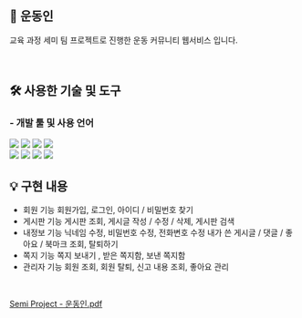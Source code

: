 ## 📌 운동인
교육 과정 세미 팀 프로젝트로 진행한 운동 커뮤니티 웹서비스 입니다. <br />
<br /> <br />

## 🛠 사용한 기술 및 도구
### - 개발 툴 및 사용 언어
  <img src="https://img.shields.io/badge/HTML5-orange?style=flat-square&logo=HTML5&logoColor=white"/></a>
  <img src="https://img.shields.io/badge/CSS3-blue?style=flat-square&logo=CSS3&logoColor=white"/></a>
  <img src="https://img.shields.io/badge/JavaScript-yellow?style=flat-square&logo=JavaScript&logoColor=white"/></a>
  <img src="https://img.shields.io/badge/Java-blue?style=flat-square&logo=OpenJDK&logoColor=white"/></a> <br>
  <img src="https://img.shields.io/badge/Apache Tomcat-F8DC75?style=flat-square&logo=Apache Tomcat&logoColor=white"/></a>
  <img src="https://img.shields.io/badge/Oracle-red?style=flat-square&logo=Oracle&logoColor=white"/></a>
  <img src="https://img.shields.io/badge/GitHub-black?style=flat-square&logo=GitHub&logoColor=white"/></a>
  <img src="https://img.shields.io/badge/Sourcetree-blue?style=flat-square&logo=Sourcetree&logoColor=white"/></a>
  

## 💡 구현 내용
- 회원 기능
   회원가입, 로그인, 아이디 / 비밀번호 찾기
- 게시판 기능
   게시판 조회, 게시글 작성 / 수정 / 삭제, 게시판 검색
- 내정보 기능
   닉네임 수정, 비밀번호 수정, 전화변호 수정 
   내가 쓴 게시글 / 댓글 / 좋아요 / 북마크 조회, 
   탈퇴하기
- 쪽지 기능
   쪽지 보내기 , 받은 쪽지함, 보낸 쪽지함  
- 관리자 기능
   회원 조회, 회원 탈퇴, 신고 내용 조회, 좋아요 관리

<br>

[Semi Project - 운동인.pdf](https://github.com/Leejj33/Exerciser/files/10120835/Semi.Project.-.pdf)
